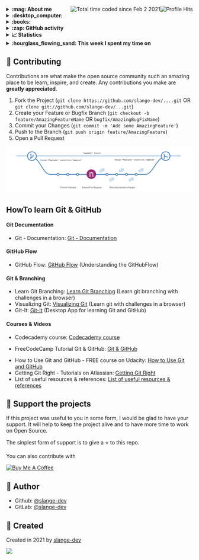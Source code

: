 <img align="right" alt="Profile Hits" src="https://komarev.com/ghpvc/?username=slange-dev&style=flat-square"> <a href="https://wakatime.com/@b9ca06e8-3961-4e7b-89c7-a5697a293916"><img align="right" src="https://wakatime.com/badge/user/b9ca06e8-3961-4e7b-89c7-a5697a293916.svg" alt="Total time coded since Feb 2 2021" /></a>

<details>
  <summary><b> :mag: About me </b></summary>
I am a Windows/Linux administrator </br>
i like to code in PHP/MySQL(i), Shell,Bash,Powershell,Python,Ansible,Dockerfiles,kickstart,COBOL, and more...
</br>
i running Mainframe systems (z/OS v2.1 and OS/VS2 MVS 3.8j Tur(n)key Level 4) for developments @home </br>
</details>

<details>
  <summary><b> :desktop_computer: </b></summary>
</details>

<details>
  <summary><b> :books: </b></summary>
</details>

<details>
  <summary><b> :zap: GitHub activity </b></summary>

<!--START_SECTION:activity-->
`[03/23 00:58]` <img alt="⭐" src="https://github.com/cheesits456/github-activity-readme/raw/master/icons/star.png" align="top" height="18"> Starred [sherlock-project/sherlock](https://github.com/sherlock-project/sherlock)  
`[02/21 00:16]` <img alt="🍴" src="https://github.com/cheesits456/github-activity-readme/raw/master/icons/fork.png" align="top" height="18"> Forked [pak-center/operquiz](https://github.com/pak-center/operquiz) to [slange-dev/operquiz](https://github.com/slange-dev/operquiz)  
`[02/21 00:15]` <img alt="⭐" src="https://github.com/cheesits456/github-activity-readme/raw/master/icons/star.png" align="top" height="18"> Starred [pak-center/operquiz](https://github.com/pak-center/operquiz)  
`[02/20 23:57]` <img alt="⭐" src="https://github.com/cheesits456/github-activity-readme/raw/master/icons/star.png" align="top" height="18"> Starred [tobiaslinke/hash_table_zos_asm](https://github.com/tobiaslinke/hash_table_zos_asm)  
`[02/20 23:52]` <img alt="⭐" src="https://github.com/cheesits456/github-activity-readme/raw/master/icons/star.png" align="top" height="18"> Starred [GroupTheorist12/mvs_submit_job](https://github.com/GroupTheorist12/mvs_submit_job)  
`[02/20 23:48]` <img alt="🍴" src="https://github.com/cheesits456/github-activity-readme/raw/master/icons/fork.png" align="top" height="18"> Forked [billrain/MainframeJCL](https://github.com/billrain/MainframeJCL) to [slange-dev/MainframeJCL](https://github.com/slange-dev/MainframeJCL)  
`[02/20 23:31]` <img alt="🍴" src="https://github.com/cheesits456/github-activity-readme/raw/master/icons/fork.png" align="top" height="18"> Forked [ozgurhepsag/Basic-z-OS-Utilities-and-Practices](https://github.com/ozgurhepsag/Basic-z-OS-Utilities-and-Practices) to [slange-dev/Basic-z-OS-Utilities-and-Practices](https://github.com/slange-dev/Basic-z-OS-Utilities-and-Practices)  

</details>
<!--END_SECTION:activity-->
</details>

<details>
  <summary><b> 📈 Statistics </b></summary>

[![GitHub stats](https://github-readme-stats.vercel.app/api?username=slange-dev&count_private=true&show_icons=true&theme=dark)](https://github.com/anuraghazra/github-readme-stats)

[![Top languages stats](https://github-readme-stats.vercel.app/api/top-langs/?username=slange-dev&langs_count=10&layout=compact&theme=dark)](https://github.com/anuraghazra/github-readme-stats)

[![Wakatime stats](https://github-readme-stats.vercel.app/api/wakatime?username=slange_dev&theme=dark)](https://github.com/anuraghazra/github-readme-stats)
</details>

<details>
  <summary><b> :hourglass_flowing_sand: This week I spent my time on </b></summary>
</details>

## :handshake: Contributing

Contributions are what make the open source community such an amazing place to be learn, inspire, and create. Any contributions you make are **greatly appreciated**.

1. Fork the Project (`git clone https://github.com/slange-dev/....git` OR `git clone git://github.com/slange-dev/...git`)
2. Create your Feature or Bugfix Branch (`git checkout -b feature/AmazingFeatureName` OR `bugfix/AmazingBugFixName`)
3. Commit your Changes (`git commit -m 'Add some AmazingFeature'`)
4. Push to the Branch (`git push origin feature/AmazingFeature`)
5. Open a Pull Request

![image](https://github.com/slange-dev/slange-dev/blob/master/github_flow.png?raw=true)

## HowTo learn Git & GitHub

#### Git Documentation
* Git - Documentation: [Git - Documentation](https://git-scm.com/doc)

#### GitHub Flow
* GitHub Flow: [GitHub Flow](https://guides.github.com/introduction/flow/) (Understanding the GitHubFlow)

#### Git & Branching
* Learn Git Branching: [Learn Git Branching](https://learngitbranching.js.org/) (Learn git branching with challenges in a browser)
* Visualizing Git: [Visualizing Git](https://git-school.github.io/visualizing-git/) (Learn git with challenges in a browser)
* Git-It: [Git-It](https://github.com/jlord/git-it-electron) (Desktop App for learning Git and GitHub)

#### Courses & Videos
* Codecademy course: [Codecademy course](https://www.codecademy.com/learn/learn-git)
- FreeCodeCamp Tutorial Git & GitHub: [Git & GitHub](https://www.youtube.com/watch?v=vR-y_2zWrIE&list=PLWKjhJtqVAbkFiqHnNaxpOPhh9tSWMXIF)
* How to Use Git and GitHub - FREE course on Udacity: [How to Use Git and GitHub](https://www.udacity.com/course/how-to-use-git-and-github--ud775#)
* Getting Git Right - Tutorials on Atlassian: [Getting Git Right](https://www.atlassian.com/git)
* List of useful resources & references: [List of useful resources & references](https://gist.github.com/eashish93/3eca6a90fef1ea6e586b7ec211ff72a5)

## :yellow_heart: Support the projects

If this project was useful to you in some form, I would be glad to have your support.  It will help to keep the project alive and to have more time to work on Open Source.

The sinplest form of support is to give a :star: to this repo.

You can also contribute with 

<a href="https://www.buymeacoffee.com/slange.dev" target="_blank">
  <img src="https://www.buymeacoffee.com/assets/img/custom_images/orange_img.png" alt="Buy Me A Coffee" style="height: auto !important;width: auto !important;" >
</a>

## :bust_in_silhouette: Author

* Github: [@slange-dev](https://github.com/slange-dev)
* GitLab: [@slange-dev](https://gitlab.com/slange-dev)

## :rocket: Created

Created in 2021 by [slange-dev](https://github.com/slange-dev)

<!--
**slange-dev/slange-dev** is a ✨ _special_ ✨ repository because its `README.md` (this file) appears on your GitHub profile.
-->

![](https://hit.yhype.me/github/profile?user_id=74963785)
